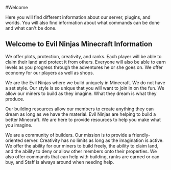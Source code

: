 #Welcome

Here you will find different information about our server, plugins, and worlds. You will also find information about what commands can be done and what can't be done. 

## Welcome to Evil Ninjas Minecraft Information
We offer plots, protection, creativity, and ranks. Each player will be able to claim their land and protect it from others. Everyone will also be able to earn levels as you progress through the adventures he or she goes on. We offer economy for our players as well as shops.

We are the Evil Ninjas where we build uniquely in Minecraft. We do not have a set style. Our style is so unique that you will want to join in on the fun. We allow our miners to build as they imagine. What they dream is what they produce.

Our building resources allow our members to create anything they can dream as long as we have the material. Evil Ninjas are helping to build a better Minecraft. We are here to provide resources to help you make what you imagine.

We are a community of builders. Our mission is to provide a friendly-oriented server. Creativity has no limits as long as the imagination is active. We offer the ability for our miners to build freely, the ability to claim land, and the ability to deny or allow other members onto their properties. We also offer commands that can help with building, ranks are earned or can buy, and Staff is always around when needing help.
